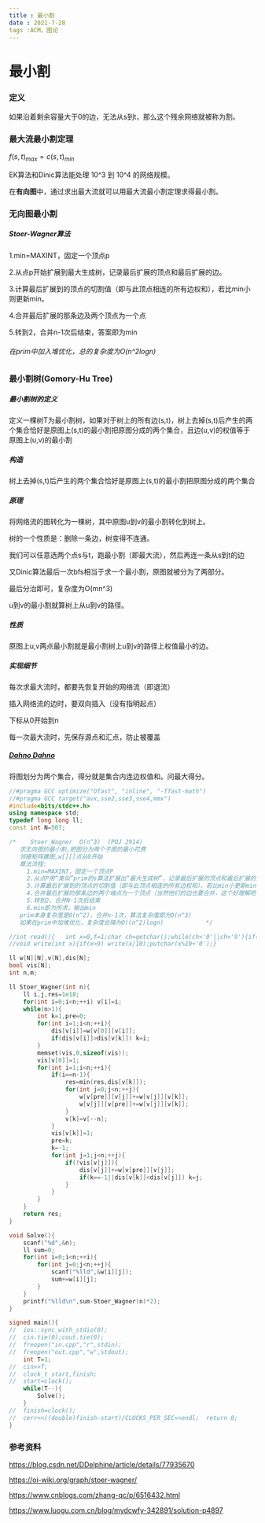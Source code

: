 ```yaml
---
title : 最小割
date : 2021-7-28
tags :ACM，图论
---
```




# 最小割

### 定义

如果沿着剩余容量大于0的边，无法从s到t，那么这个残余网络就被称为割。



### 最大流最小割定理

$f(s,t)_{max}=c(s,t)_{min}$

EK算法和Dinic算法能处理  10^3  到  10^4  的网络规模。

在**有向图**中，通过求出最大流就可以用最大流最小割定理求得最小割。



### 无向图最小割

##### Stoer-Wagner算法

1.min=MAXINT，固定一个顶点p

2.从点p开始扩展到最大生成树，记录最后扩展的顶点和最后扩展的边。

3.计算最后扩展到的顶点的切割值（即与此顶点相连的所有边权和），若比min小则更新min。

4.合并最后扩展的那条边及两个顶点为一个点

5.转到2，合并n-1次后结束，答案即为min

###### 在prim中加入堆优化，总的复杂度为O(n^2logn)



### 最小割树(Gomory-Hu Tree)

##### 最小割树的定义

定义一棵树T为最小割树，如果对于树上的所有边(s,t)，树上去掉(s,t)后产生的两个集合恰好是原图上(s,t)的最小割把原图分成的两个集合，且边(u,v)的权值等于原图上(u,v)的最小割

##### 构造

树上去掉(s,t)后产生的两个集合恰好是原图上(s,t)的最小割把原图分成的两个集合



##### 原理

将网络流的图转化为一棵树，其中原图u到v的最小割转化到树上。

树的一个性质是：删除一条边，树变得不连通。

我们可以任意选两个点s与t，跑最小割（即最大流），然后再连一条从s到t的边

又Dinic算法最后一次bfs相当于求一个最小割，原图就被分为了两部分。

最后分治即可，复杂度为O(mn^3)

u到v的最小割就算树上从u到v的路径。



##### 性质

原图上u,v两点最小割就是最小割树上u到v的路径上权值最小的边。



##### 实现细节

每次求最大流时，都要先恢复开始的网络流（即退流）

插入网络流的边时，要双向插入（没有指明起点）

下标从0开始到n

每一次最大流时，先保存源点和汇点，防止被覆盖



##### [Dahno Dahno](https://ac.nowcoder.com/acm/problem/222807)

将图划分为两个集合，得分就是集合内连边权值和。问最大得分。

```cpp
//#pragma GCC optimize("Ofast", "inline", "-ffast-math")
//#pragma GCC target("avx,sse2,sse3,sse4,mmx")
#include<bits/stdc++.h>
using namespace std;
typedef long long ll;
const int N=507;

/*    Stoer_Wagner  O(n^3)  (POJ 2914)
   求无向图的最小割,把图分为两个子图的最小花费
   邻接矩阵建图,w[][]点从0开始
   算法流程:
     1.min=MAXINT，固定一个顶点P
     2.从点P用“类似”prim的s算法扩展出“最大生成树”，记录最后扩展的顶点和最后扩展的边
     3.计算最后扩展到的顶点的切割值（即与此顶点相连的所有边权和），若比min小更新min
     4.合并最后扩展的那条边的两个端点为一个顶点（当然他们的边也要合并，这个好理解吧？）
     5.转到2，合并N-1次后结束
     6.min即为所求，输出min
   prim本身复杂度是O(n^2)，合并n-1次，算法复杂度即为O(n^3)
   如果在prim中加堆优化，复杂度会降为O((n^2)logn)            */

//int read(){	int x=0,f=1;char ch=getchar();while(ch<'0'||ch>'9'){if(ch=='-') f=f*-1;ch=getchar();}while(ch>='0'&&ch<='9'){x=x*10+ch-'0';ch=getchar();}return x*f;}
//void write(int x){if(x>9) write(x/10);putchar(x%10+'0');}

ll w[N][N],v[N],dis[N];
bool vis[N];
int n,m;

ll Stoer_Wagner(int n){
	ll i,j,res=1e18;
	for(int i=0;i<n;++i) v[i]=i;
	while(n>1){
		int k=1,pre=0;
		for(int i=1;i<n;++i){
			dis[v[i]]=w[v[0]][v[i]];
			if(dis[v[i]]>dis[v[k]]) k=i;
		}
		memset(vis,0,sizeof(vis));
		vis[v[0]]=1;
		for(int i=1;i<n;++i){
			if(i==n-1){
				res=min(res,dis[v[k]]);
				for(int j=0;j<n;++j){
					w[v[pre]][v[j]]+=w[v[j]][v[k]];
					w[v[j]][v[pre]]+=w[v[j]][v[k]];
				}
				v[k]=v[--n];
			}
			vis[v[k]]=1;
			pre=k;
			k=-1;
			for(int j=1;j<n;++j){
				if(!vis[v[j]]){
					dis[v[j]]+=w[v[pre]][v[j]];
					if(k==-1||dis[v[k]]<dis[v[j]]) k=j;
				}
			}
		}
	}
	return res;
}

void Solve(){
	scanf("%d",&n);
	ll sum=0;
	for(int i=0;i<n;++i){
		for(int j=0;j<n;++j){
			scanf("%lld",&w[i][j]);
			sum+=w[i][j];
		}
	}
	printf("%lld\n",sum-Stoer_Wagner(n)*2);
}

signed main(){
//	ios::sync_with_stdio(0);
//	cin.tie(0);cout.tie(0);
//  freopen("in.cpp","r",stdin);
//  freopen("out.cpp","w",stdout);
	int T=1;
//	cin>>T;
//	clock_t start,finish;
//	start=clock();
	while(T--){
		Solve();
	}
//	finish=clock();
//	cerr<<((double)finish-start)/CLOCKS_PER_SEC<<endl;	return 0;
}

```





### 参考资料

https://blog.csdn.net/DDelphine/article/details/77935670

https://oi-wiki.org/graph/stoer-wagner/

https://www.cnblogs.com/zhang-qc/p/6516432.html

https://www.luogu.com.cn/blog/mydcwfy-342891/solution-p4897